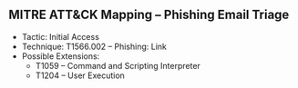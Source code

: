 ## MITRE ATT&CK Mapping – Phishing Email Triage

- Tactic: Initial Access
- Technique: T1566.002 – Phishing: Link  
- Possible Extensions:
  - T1059 – Command and Scripting Interpreter
  - T1204 – User Execution

